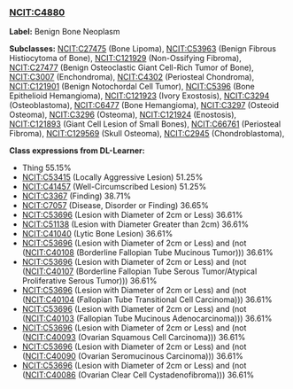 
### [NCIT:C4880](http://purl.obolibrary.org/obo/NCIT_C4880)
**Label:** Benign Bone Neoplasm

**Subclasses:** [NCIT:C27475](http://purl.obolibrary.org/obo/NCIT_C27475) (Bone Lipoma), [NCIT:C53963](http://purl.obolibrary.org/obo/NCIT_C53963) (Benign Fibrous Histiocytoma of Bone), [NCIT:C121929](http://purl.obolibrary.org/obo/NCIT_C121929) (Non-Ossifying Fibroma), [NCIT:C27477](http://purl.obolibrary.org/obo/NCIT_C27477) (Benign Osteoclastic Giant Cell-Rich Tumor of Bone), [NCIT:C3007](http://purl.obolibrary.org/obo/NCIT_C3007) (Enchondroma), [NCIT:C4302](http://purl.obolibrary.org/obo/NCIT_C4302) (Periosteal Chondroma), [NCIT:C121901](http://purl.obolibrary.org/obo/NCIT_C121901) (Benign Notochordal Cell Tumor), [NCIT:C5396](http://purl.obolibrary.org/obo/NCIT_C5396) (Bone Epithelioid Hemangioma), [NCIT:C121923](http://purl.obolibrary.org/obo/NCIT_C121923) (Ivory Exostosis), [NCIT:C3294](http://purl.obolibrary.org/obo/NCIT_C3294) (Osteoblastoma), [NCIT:C6477](http://purl.obolibrary.org/obo/NCIT_C6477) (Bone Hemangioma), [NCIT:C3297](http://purl.obolibrary.org/obo/NCIT_C3297) (Osteoid Osteoma), [NCIT:C3296](http://purl.obolibrary.org/obo/NCIT_C3296) (Osteoma), [NCIT:C121924](http://purl.obolibrary.org/obo/NCIT_C121924) (Enostosis), [NCIT:C121893](http://purl.obolibrary.org/obo/NCIT_C121893) (Giant Cell Lesion of Small Bones), [NCIT:C66761](http://purl.obolibrary.org/obo/NCIT_C66761) (Periosteal Fibroma), [NCIT:C129569](http://purl.obolibrary.org/obo/NCIT_C129569) (Skull Osteoma), [NCIT:C2945](http://purl.obolibrary.org/obo/NCIT_C2945) (Chondroblastoma), 

**Class expressions from DL-Learner:**

- Thing 55.15%
- [NCIT:C53415](http://purl.obolibrary.org/obo/NCIT_C53415) (Locally Aggressive Lesion) 51.25%
- [NCIT:C41457](http://purl.obolibrary.org/obo/NCIT_C41457) (Well-Circumscribed Lesion) 51.25%
- [NCIT:C3367](http://purl.obolibrary.org/obo/NCIT_C3367) (Finding) 38.71%
- [NCIT:C7057](http://purl.obolibrary.org/obo/NCIT_C7057) (Disease, Disorder or Finding) 36.65%
- [NCIT:C53696](http://purl.obolibrary.org/obo/NCIT_C53696) (Lesion with Diameter of 2cm or Less) 36.61%
- [NCIT:C51138](http://purl.obolibrary.org/obo/NCIT_C51138) (Lesion with Diameter Greater than 2cm) 36.61%
- [NCIT:C41040](http://purl.obolibrary.org/obo/NCIT_C41040) (Lytic Bone Lesion) 36.61%
- [NCIT:C53696](http://purl.obolibrary.org/obo/NCIT_C53696) (Lesion with Diameter of 2cm or Less) and (not ([NCIT:C40108](http://purl.obolibrary.org/obo/NCIT_C40108) (Borderline Fallopian Tube Mucinous Tumor))) 36.61%
- [NCIT:C53696](http://purl.obolibrary.org/obo/NCIT_C53696) (Lesion with Diameter of 2cm or Less) and (not ([NCIT:C40107](http://purl.obolibrary.org/obo/NCIT_C40107) (Borderline Fallopian Tube Serous Tumor/Atypical Proliferative Serous Tumor))) 36.61%
- [NCIT:C53696](http://purl.obolibrary.org/obo/NCIT_C53696) (Lesion with Diameter of 2cm or Less) and (not ([NCIT:C40104](http://purl.obolibrary.org/obo/NCIT_C40104) (Fallopian Tube Transitional Cell Carcinoma))) 36.61%
- [NCIT:C53696](http://purl.obolibrary.org/obo/NCIT_C53696) (Lesion with Diameter of 2cm or Less) and (not ([NCIT:C40103](http://purl.obolibrary.org/obo/NCIT_C40103) (Fallopian Tube Mucinous Adenocarcinoma))) 36.61%
- [NCIT:C53696](http://purl.obolibrary.org/obo/NCIT_C53696) (Lesion with Diameter of 2cm or Less) and (not ([NCIT:C40093](http://purl.obolibrary.org/obo/NCIT_C40093) (Ovarian Squamous Cell Carcinoma))) 36.61%
- [NCIT:C53696](http://purl.obolibrary.org/obo/NCIT_C53696) (Lesion with Diameter of 2cm or Less) and (not ([NCIT:C40090](http://purl.obolibrary.org/obo/NCIT_C40090) (Ovarian Seromucinous Carcinoma))) 36.61%
- [NCIT:C53696](http://purl.obolibrary.org/obo/NCIT_C53696) (Lesion with Diameter of 2cm or Less) and (not ([NCIT:C40086](http://purl.obolibrary.org/obo/NCIT_C40086) (Ovarian Clear Cell Cystadenofibroma))) 36.61%


